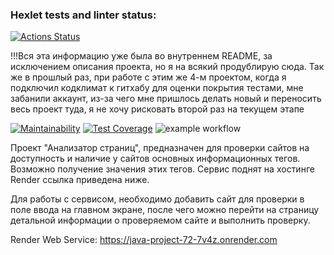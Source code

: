 ### Hexlet tests and linter status:
[![Actions Status](https://github.com/MarkinIA/java-project-72/actions/workflows/hexlet-check.yml/badge.svg)](https://github.com/MarkinIA/java-project-72/actions)


!!!Вся эта информацию уже была во внутреннем README, за исключением описания проекта, но я на всякий продублирую сюда. Так же в прошлый раз, при работе с этим же 4-м проектом,
когда я подключил кодклимат к гитхабу для оценки покрытия тестами, мне забанили аккаунт, из-за чего мне пришлось делать новый и переносить весь проект туда, я не хочу рисковать второй раз на текущем этапе


[![Maintainability](https://api.codeclimate.com/v1/badges/c07425659ef80fc44282/maintainability)](https://codeclimate.com/github/Trionichek/java-project-72/maintainability)
[![Test Coverage](https://api.codeclimate.com/v1/badges/c07425659ef80fc44282/test_coverage)](https://codeclimate.com/github/Trionichek/java-project-72/test_coverage)
![example workflow](https://github.com/Trionichek/java-project-72/actions/workflows/main.yml/badge.svg)

Проект "Анализатор страниц", предназначен для проверки сайтов на доступность и наличие у сайтов 
основных информационных тегов. Возможно получение значения этих тегов. Сервис поднят на хостинге Render
ссылка приведена ниже.

Для работы с сервисом, необходимо добавить сайт для проверки в поле ввода на главном экране, после чего
можно перейти на страницу детальной информации о проверяемом сайте и выполнить проверку.

Render Web Service:
https://java-project-72-7v4z.onrender.com
